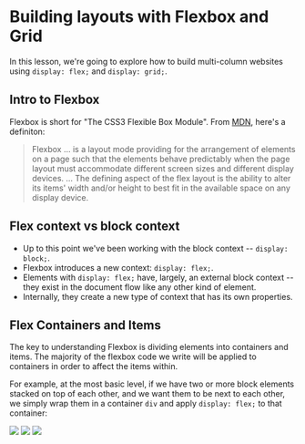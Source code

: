 # Building layouts with Flexbox and Grid

In this lesson, we're going to explore how to build multi-column websites using `display: flex;` and `display: grid;`. 

## Intro to Flexbox
Flexbox is short for "The CSS3 Flexible Box Module". From [MDN](https://developer.mozilla.org/en-US/docs/Web/CSS/CSS_Flexible_Box_Layout/Using_CSS_flexible_boxes), here's a definiton:

> Flexbox ... is a layout mode providing for the arrangement of elements on a page such that the elements behave predictably when the page layout must accommodate different screen sizes and different display devices. ... The defining aspect of the flex layout is the ability to alter its items' width and/or height to best fit in the available space on any display device.

## Flex context vs block context
- Up to this point we've been working with the block context -- `display: block;`. 
- Flexbox introduces a new context: `display: flex;`.
- Elements with `display: flex;` have, largely, an external block context -- they exist in the document flow like any other kind of element.
- Internally, they create a new type of context that has its own properties.

## Flex Containers and Items
The key to understanding Flexbox is dividing elements into containers and items. The majority of the flexbox code we write will be applied to containers in order to affect the items within. 

For example, at the most basic level, if we have two or more block elements stacked on top of each other, and we want them to be next to each other, we simply wrap them in a container `div` and apply `display: flex;` to that container:

![](https://res.cloudinary.com/briandanger/image/upload/v1569400237/Screen_Shot_2019-09-25_at_4.25.05_AM_fde2wj.png)
![](https://res.cloudinary.com/briandanger/image/upload/v1569400237/Screen_Shot_2019-09-25_at_4.28.19_AM_ffw2b5.png)
![](https://res.cloudinary.com/briandanger/image/upload/v1569400238/Screen_Shot_2019-09-25_at_4.29.42_AM_r3cfpa.png)
